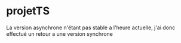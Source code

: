 # projetTS

La version asynchrone n'étant pas stable a l'heure actuelle, j'ai donc effectué un retour a une version synchrone
